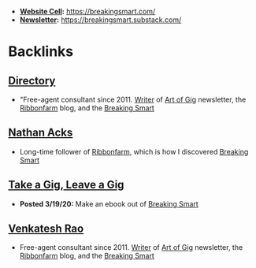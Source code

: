 - **[Website Cell](<Website Cell.md>):** https://breakingsmart.com/
- **[Newsletter](<Newsletter.md>):** https://breakingsmart.substack.com/

# Backlinks
## [Directory](<Directory.md>)
- "Free-agent consultant since 2011. [Writer](<Writer.md>) of [Art of Gig](<Art of Gig.md>) newsletter, the [Ribbonfarm](<Ribbonfarm.md>) blog, and the [Breaking Smart](<Breaking Smart.md>)

## [Nathan Acks](<Nathan Acks.md>)
- Long-time follower of [Ribbonfarm](https://www.ribbonfarm.com/), which is how I discovered [Breaking Smart](<Breaking Smart.md>)

## [Take a Gig, Leave a Gig](<Take a Gig, Leave a Gig.md>)
- **Posted 3/19/20:** Make an ebook out of [Breaking Smart](<Breaking Smart.md>)

## [Venkatesh Rao](<Venkatesh Rao.md>)
- Free-agent consultant since 2011. [Writer](<Writer.md>) of [Art of Gig](<Art of Gig.md>) newsletter, the [Ribbonfarm](<Ribbonfarm.md>) blog, and the [Breaking Smart](<Breaking Smart.md>)

